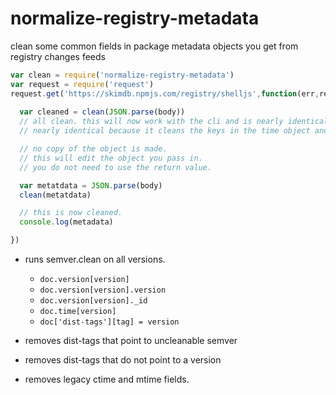 # normalize-registry-metadata
clean some common fields in package metadata objects you get from registry changes feeds


```js
var clean = require('normalize-registry-metadata')
var request = require('request')
request.get('https://skimdb.npmjs.com/registry/shelljs',function(err,res,body){
  
  var cleaned = clean(JSON.parse(body))
  // all clean. this will now work with the cli and is nearly identical to the result from registry.npmjs.org
  // nearly identical because it cleans the keys in the time object and a couple other things with dist-tags

  // no copy of the object is made. 
  // this will edit the object you pass in. 
  // you do not need to use the return value.

  var metatdata = JSON.parse(body)
  clean(metatdata)

  // this is now cleaned.
  console.log(metadata)

})

```


- runs semver.clean on all versions. 
    - `doc.version[version]`
    - `doc.version[version].version`
    - `doc.version[version]._id`
    - `doc.time[version]`
    - `doc['dist-tags'][tag] = version`

- removes dist-tags that point to uncleanable semver
- removes dist-tags that do not point to a version
- removes legacy ctime and mtime fields.
